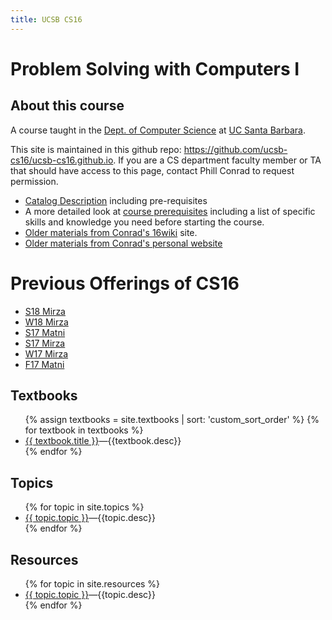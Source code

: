 ```yaml
---
title: UCSB CS16
---
```


# Problem Solving with Computers I

<div id="about" data-role="collapsible" data-collapsed="true" markdown="1">
<h2>About this course</h2>

A course taught in the [Dept. of Computer Science](http://www.cs.ucsb.edu) at
[UC Santa Barbara](http://www.ucsb.edu).

This site is maintained in this github repo: <https://github.com/ucsb-cs16/ucsb-cs16.github.io>.   If you are a CS department faculty member or TA that should have access to this page, contact Phill Conrad to request permission.

* [Catalog Description](https://www.cs.ucsb.edu/education/courses/cmpsc-16) including pre-requisites
* A more detailed look at [course prerequisites](/info/prereqs) including a
   list of specific skills and knowledge you need before starting the course.
* [Older materials from Conrad's 16wiki](https://foo.cs.ucsb.edu/16wiki) site.
* [Older materials from Conrad's personal website](https://www.cs.ucsb.edu/~pconrad/cs16)

# Previous Offerings of CS16

* [S18 Mirza](https://ucsb-cs16-s18.github.io)
* [W18 Mirza](https://ucsb-cs16-w18.github.io)
* [S17 Matni](https://ucsb-cs16-s17.github.io)
* [S17 Mirza](https://ucsb-cs16-sp17.github.io)
* [W17 Mirza](https://ucsb-cs16-wi17.github.io)
* [F17 Matni](https://ucsb-cs16-f17.github.io)

</div><!-- about -->


<div id="textbooks" data-role="collapsible" data-collapsed="false">
  <h2>Textbooks</h2>
    <ul>
      {% assign textbooks = site.textbooks | sort: 'custom_sort_order' %}
      {% for textbook in textbooks %}
         <li {% if topic.indent %} class="indent" {% endif %}><a href="{{textbook.url}}">{{ textbook.title }}</a>&mdash;{{textbook.desc}}</li>
      {% endfor %}
    </ul>
</div>

<div id="topics" data-role="collapsible" data-collapsed="false">
  <h2>Topics</h2>
  <ul>
   {% for topic in site.topics %}
     <li {% if topic.indent %} class="indent" {% endif %}><a href="{{topic.url}}">{{ topic.topic }}</a>&mdash;{{topic.desc}}</li>
   {% endfor %}
  </ul>
</div>


<div id="resources" data-role="collapsible" data-collapsed="false">
  <h2>Resources</h2>
  <ul>
   {% for topic in site.resources %}
     <li {% if topic.indent %} class="indent" {% endif %}><a href="{{topic.url}}">{{ topic.topic }}</a>&mdash;{{topic.desc}}</li>
   {% endfor %}
  </ul>
</div>

